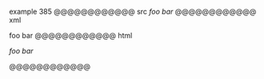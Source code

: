 example 385
@@@@@@@@@@@@ src
__foo_ bar_
@@@@@@@@@@@@ xml
<?xml version="1.0" encoding="UTF-8"?>
<!DOCTYPE document SYSTEM "CommonMark.dtd">
<document xmlns="http://commonmark.org/xml/1.0">
  <paragraph>
    <emph>
      <emph>
        <text>foo</text>
      </emph>
      <text> bar</text>
    </emph>
  </paragraph>
</document>
@@@@@@@@@@@@ html
<p><em><em>foo</em> bar</em></p>
@@@@@@@@@@@@
